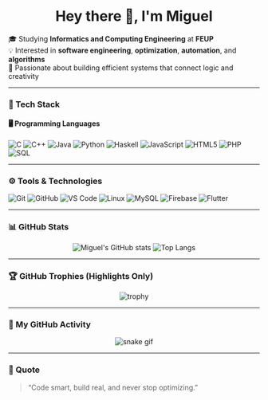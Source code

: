 <h1 align="center">Hey there 👋, I'm Miguel</h1>

🎓 Studying **Informatics and Computing Engineering** at **FEUP**  
💡 Interested in **software engineering**, **optimization**, **automation**, and **algorithms**  
🚀 Passionate about building efficient systems that connect logic and creativity  

---

### 🧠 Tech Stack

#### 🖥️ Programming Languages
![C](https://img.shields.io/badge/C-00599C?style=for-the-badge&logo=c&logoColor=white)
![C++](https://img.shields.io/badge/C++-00599C?style=for-the-badge&logo=cplusplus&logoColor=white)
![Java](https://img.shields.io/badge/Java-ED8B00?style=for-the-badge&logo=openjdk&logoColor=white)
![Python](https://img.shields.io/badge/Python-3776AB?style=for-the-badge&logo=python&logoColor=FFD43B)
![Haskell](https://img.shields.io/badge/Haskell-5D4F85?style=for-the-badge&logo=haskell&logoColor=white)
![JavaScript](https://img.shields.io/badge/JavaScript-F7DF1E?style=for-the-badge&logo=javascript&logoColor=black)
![HTML5](https://img.shields.io/badge/HTML5-E34F26?style=for-the-badge&logo=html5&logoColor=white)
![PHP](https://img.shields.io/badge/PHP-777BB4?style=for-the-badge&logo=php&logoColor=white)
![SQL](https://img.shields.io/badge/SQL-336791?style=for-the-badge&logo=postgresql&logoColor=white)

---

### ⚙️ Tools & Technologies
![Git](https://img.shields.io/badge/Git-F05032?style=for-the-badge&logo=git&logoColor=white)
![GitHub](https://img.shields.io/badge/GitHub-181717?style=for-the-badge&logo=github)
![VS Code](https://img.shields.io/badge/VS%20Code-007ACC?style=for-the-badge&logo=visualstudiocode&logoColor=white)
![Linux](https://img.shields.io/badge/Linux-FCC624?style=for-the-badge&logo=linux&logoColor=black)
![MySQL](https://img.shields.io/badge/MySQL-4479A1?style=for-the-badge&logo=mysql&logoColor=white)
![Firebase](https://img.shields.io/badge/Firebase-FFCA28?style=for-the-badge&logo=firebase&logoColor=black)
![Flutter](https://img.shields.io/badge/Flutter-02569B?style=for-the-badge&logo=flutter&logoColor=white)

---

### 📊 GitHub Stats
<div align="center">

![Miguel's GitHub stats](https://github-readme-stats.vercel.app/api?username=14miguel&show_icons=true&theme=tokyonight&hide_border=true&count_private=true)
![Top Langs](https://github-readme-stats.vercel.app/api/top-langs/?username=14miguel&layout=compact&theme=tokyonight&hide_border=true)

</div>

---

### 🏆 GitHub Trophies (Highlights Only)
<div align="center">

![trophy](https://github-profile-trophy.vercel.app/?username=14miguel&theme=tokyonight&no-frame=true&margin-w=10&column=4&title=Commits,Repositories,PullRequest,Issues)

</div>

---

### 🐍 My GitHub Activity
<div align="center">

![snake gif](https://github.com/14miguel/14miguel/blob/output/snake.svg)

</div>

---

### 💬 Quote
> “Code smart, build real, and never stop optimizing.”
